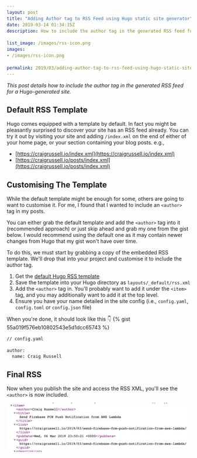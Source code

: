 ```yaml
---
layout: post
title: "Adding Author tag to RSS Feed using Hugo static site generator"
date: 2019-03-14 01:34:15Z
description: How to include the author tag in the generated RSS feed for a Hugo-generated site.

list_image: /images/rss-icon.png
images:
- /images/rss-icon.png

permalink: 2019/03/adding-author-tag-to-rss-feed-using-hugo-static-site-generator/
---
```


*This post details how to include the author tag in the generated RSS feed for a Hugo-generated site.*

## Default RSS Template
Hugo comes equipped with a template by default. In fact you might be pleasantly surprised to discover your site has an RSS feed already. You can try it out by visiting your site and adding `/index.xml` on the end of either of your home page, or your section containing your blog posts. e.g.,
  
  - [https://craigrussell.io/index.xml](https://craigrussell.io/index.xml)
  - [https://craigrussell.io/posts/index.xml](https://craigrussell.io/posts/index.xml)

## Customising The Template
While the default template might be enough for some, others are going to want to customise it. For me, I found that I wanted to include an `<author>` tag in my posts.

You can either grab the default template and add the `<author>` tag into it (recommended approach) or just skip ahead and grab my one from the gist below. I would recommend using the default one as it may contain newer changes from Hugo that my gist won't have over time.

To do this, we must start by grabbing a copy of the embedded RSS template. We'll drop that into your project and customise it to include the author tag.

1. Get the [default Hugo RSS template](https://gohugo.io/templates/rss/#the-embedded-rss-xml)
2. Save the template into your Hugo directory as `layouts/_default/rss.xml`
3. Add the `<author>` tag in. You'll probably want to add it under the `<item>` tag, and you may additionally want to add it at the top level.
4. Ensure you have your name detailed in the site config (i.e.,  `config.yaml`, `config.toml` or `config.json` file)

When you're done, it should look like this 👇
{% gist 55a019f576eb10802543e5d1dcc65743 %}


```
// config.yaml

author: 
  name: Craig Russell
```

## Final RSS
Now when you publish the site and access the RSS XML, you'll see the `<author>` is now included.

![RSS XML showing the included author tag](/images/author-tag-in-rss-xml.png)